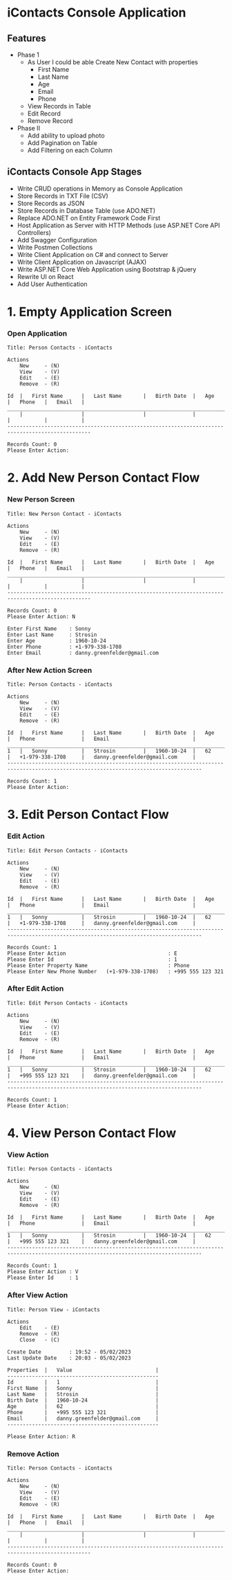 # iContacts Console Application

## Features
- Phase 1
    - As User I could be able Create New Contact with properties
        - First Name
        - Last Name
        - Age
        - Email
        - Phone
    - View Records in Table
    - Edit Record
    - Remove Record
- Phase II
    - Add ability to upload photo
    - Add Pagination on Table
    - Add Filtering on each Column

## iContacts Console App Stages
- Write CRUD operations in Memory as Console Application
- Store Records in TXT File (CSV)
- Store Records as JSON
- Store Records in Database Table (use ADO.NET)
- Replace ADO.NET on Entity Framework Code First
- Host Application as Server with HTTP Methods (use ASP.NET Core API Controllers)
- Add Swagger Configuration
- Write Postmen Collections
- Write Client Application on C# and connect to Server
- Write Client Application on Javascript (AJAX)
- Write ASP.NET Core Web Application using Bootstrap & jQuery
- Rewrite UI on React
- Add User Authentication

# 1. Empty Application Screen

### Open Application

```
Title: Person Contacts - iContacts

Actions
	New 	- (N)
	View 	- (V)
	Edit	- (E)
	Remove	- (R)

Id	|	First Name		|	Last Name		|	Birth Date	|	Age		|	Phone	|	Email	|
_________________________________________________________________________________________________
	|					|					|				|			|			|			|
-------------------------------------------------------------------------------------------------
																				Records Count: 0
Please Enter Action:
```

# 2. Add New Person Contact Flow

### New Person Screen
```
Title: New Person Contact - iContacts

Actions
	New 	- (N)
	View 	- (V)
	Edit	- (E)
	Remove	- (R)

Id	|	First Name		|	Last Name		|	Birth Date	|	Age		|	Phone	|	Email	|
_________________________________________________________________________________________________
	|					|					|				|			|			|			|
-------------------------------------------------------------------------------------------------
																				Records Count: 0
Please Enter Action: N

Enter First Name	: Sonny
Enter Last Name		: Strosin
Enter Age			: 1960-10-24
Enter Phone			: +1-979-338-1708
Enter Email			: danny.greenfelder@gmail.com
```
### After New Action Screen
```
Title: Person Contacts - iContacts

Actions
	New 	- (N)
	View 	- (V)
	Edit	- (E)
	Remove	- (R)

Id	|	First Name		|	Last Name		|	Birth Date	|	Age		|	Phone				|	Email							|
_____________________________________________________________________________________________________________________________________
1	|	Sonny			|	Strosin			|	1960-10-24	|	62		|	+1-979-338-1708		|	danny.greenfelder@gmail.com		|
-------------------------------------------------------------------------------------------------------------------------------------
																													Records Count: 1
Please Enter Action:
```
# 3. Edit Person Contact Flow

### Edit Action 

```
Title: Edit Person Contacts - iContacts

Actions
	New 	- (N)
	View 	- (V)
	Edit	- (E)
	Remove	- (R)

Id	|	First Name		|	Last Name		|	Birth Date	|	Age		|	Phone				|	Email							|
_____________________________________________________________________________________________________________________________________
1	|	Sonny			|	Strosin			|	1960-10-24	|	62		|	+1-979-338-1708		|	danny.greenfelder@gmail.com		|
-------------------------------------------------------------------------------------------------------------------------------------
																													Records Count: 1
Please Enter Action									: E
Please Enter Id										: 1
Please Enter Property Name							: Phone
Please Enter New Phone Number	(+1-979-338-1708)	: +995 555 123 321
```
### After Edit Action 

```
Title: Edit Person Contacts - iContacts

Actions
	New 	- (N)
	View 	- (V)
	Edit	- (E)
	Remove	- (R)

Id	|	First Name		|	Last Name		|	Birth Date	|	Age		|	Phone				|	Email							|
_____________________________________________________________________________________________________________________________________
1	|	Sonny			|	Strosin			|	1960-10-24	|	62		|	+995 555 123 321	|	danny.greenfelder@gmail.com		|
-------------------------------------------------------------------------------------------------------------------------------------
																													Records Count: 1
Please Enter Action:
```
# 4. View Person Contact Flow

### View Action 

```
Title: Person Contacts - iContacts

Actions
	New 	- (N)
	View 	- (V)
	Edit	- (E)
	Remove	- (R)

Id	|	First Name		|	Last Name		|	Birth Date	|	Age		|	Phone				|	Email							|
_____________________________________________________________________________________________________________________________________
1	|	Sonny			|	Strosin			|	1960-10-24	|	62		|	+995 555 123 321	|	danny.greenfelder@gmail.com		|
-------------------------------------------------------------------------------------------------------------------------------------
																													Records Count: 1
Please Enter Action : V
Please Enter Id     : 1
```

### After View Action 
```
Title: Person View - iContacts

Actions
    Edit    - (E)
    Remove  - (R)
    Close   - (C)

Create Date         : 19:52 - 05/02/2023
Last Update Date    : 20:03 - 05/02/2023

Properties  |   Value                           |
-------------------------------------------------
Id          |   1                               |
First Name  |   Sonny                           |
Last Name   |   Strosin                         |
Birth Date  |   1960-10-24                      |
Age         |   62                              |
Phone       |   +995 555 123 321                |
Email       |   danny.greenfelder@gmail.com     |
-------------------------------------------------

Please Enter Action: R
```

### Remove Action 
```
Title: Person Contacts - iContacts

Actions
	New 	- (N)
	View 	- (V)
	Edit	- (E)
	Remove	- (R)

Id	|	First Name		|	Last Name		|	Birth Date	|	Age		|	Phone	|	Email	|
_________________________________________________________________________________________________
	|					|					|				|			|			|			|
-------------------------------------------------------------------------------------------------
																				Records Count: 0
Please Enter Action:
```
